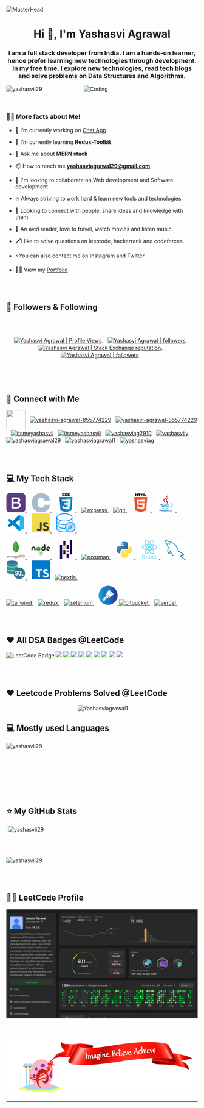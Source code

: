 ![MasterHead](https://www.teahub.io/photos/full/22-221879_-net-full-stack-developer.jpg)

<h1 align="center">Hi 👋, I'm Yashasvi Agrawal</h1>

<h3 align="center">I am a full stack developer from India. I am a hands-on learner, hence prefer learning new technologies through development. In my free time, I explore new technologies, read tech blogs and solve problems on Data Structures and Algorithms.</h3>
<img align="right" alt="Coding" width="300" src="https://www.bing.com/th/id/OGC.c083e37550eb4dbe629dcad0cdd52532?pid=1.7&rurl=https%3a%2f%2fmedia.giphy.com%2fmedia%2flP8xu5t2DLGG045H8F%2fgiphy.gif&ehk=k9%2falnrYPPZDLdnVWur7rb3F8a6SbXByEWWR7m1NwQQ%3d"

<p align="left"> <img src="https://komarev.com/ghpvc/?username=yashasvii29&label=Profile%20views&color=0e75b6&style=flat" alt="yashasvii29" /> </p>

<p align="left"> <a href="https://twitter.com/" target="blank"><img src="https://img.shields.io/twitter/follow/?logo=twitter&style=for-the-badge" alt="" /></a> </p>

### 🙋‍♂️ More facts about Me!

- 🔭 I’m currently working on [Chat App](https://github.com/yashasvii29/Chat-App)

- 🌱 I’m currently learning **Redux-Toolkit**

- 💬 Ask me about **MERN stack**

- 📫 How to reach me **yashasviagrawal29@gmail.com**

- 🤝  I'm looking to collaborate on Web development and Software development

- 🔥 Always striving to work hard & learn new tools and technologies.
  
- 👯 Looking to connect with people, share ideas and knowledge with them.
  
- 📕 An avid reader, love to travel, watch movies and listen music.

- 🖍I like to solve questions on leetcode, hackerrank and codeforces.

- ⚡You can also contact me on Instagram and Twitter.

- 🙋‍♂️ View my [Portfolio](https://github.com/yashasvii29/Portfolio)

<br/>
<br/>

## :handshake: Followers & Following

<br/>
<br/>

<p align="center" width="100%">
  <a href="https://github.com/yashasvii29?tab=ProfileViews" target="_blank">
    <img align="center" alt="Yashasvi Agrawal | Profile Views" width="150px" height="30px" src="https://komarev.com/ghpvc/?username=yashasvii29&label=Profile%20Views&color=0e75b6&style=flat" alt="profile views" /> </a> &nbsp;&nbsp;
  <a href="https://github.com/yashasvii29?tab=followers" target="_blank">
    <img align="center" alt="Yashasvi Agrawal | followers" width="150px" height="30px" src="https://img.shields.io/github/followers/yashasvii29?label=Followers&style=social" /> </a> &nbsp;&nbsp;
<!--   <a href="https://github.com/ThiroshMadhusha?tab=Stars" target="_blank">
    <img align="center" alt="Thirosh Madhusha | Stars" width="140px" src="https://custom-icon-badges.herokuapp.com/github/stars/ThiroshMadhusha?color=e67e22&style=for-the-badge&labelColor=2c3e50&logo=star"/> </a> &nbsp;&nbsp; -->
  <a href="https://stackoverflow.com/users/25172146/yashasvi-agrawal">
    <img align="center" alt="Yashasvi Agrawal | Stack Exchange reputation" width="150px" height="30px" src="https://img.shields.io/stackexchange/stackoverflow/r/25172146?color=orange&label=Reputation&logo=stackoverflow"> </a> &nbsp;&nbsp
    <a href="https://github.com/yashasvii29?tab=stars" target="_blank">
    <img align="center" alt="Yashasvi Agrawal | followers" width="150px" height="30px" src="https://img.shields.io/github/stars/yashasvii29?label=Stars&style=social" /> </a> &nbsp;&nbsp;

</p>
<br/>

<br/>
<br/>

## :pushpin: Connect with Me

<p align="left">
<a href="https://api.whatsapp.com/send?phone=8958552672" target="_blank"><img align="center" src="https://upload.wikimedia.org/wikipedia/commons/thumb/5/5e/WhatsApp_icon.png/598px-WhatsApp_icon.png?20200503174721" height="50" width="50" /></a>&nbsp;&nbsp;
<a href="https://github.com/yashasvii29" target="blank"><img align="center" src="https://raw.githubusercontent.com/rahuldkjain/github-profile-readme-generator/master/src/images/icons/Social/github.svg" alt="yashasvi-agrawal-855774229" height="50" width="50" /></a>&nbsp;&nbsp;
<a href="https://linkedin.com/in/yashasvi-agrawal-855774229" target="blank"><img align="center" src="https://raw.githubusercontent.com/rahuldkjain/github-profile-readme-generator/master/src/images/icons/Social/linked-in-alt.svg" alt="yashasvi-agrawal-855774229" height="50" width="50" /></a>&nbsp;&nbsp;
<a href="https://instagram.com/itsmeyashasvii" target="blank"><img align="center" src="https://raw.githubusercontent.com/rahuldkjain/github-profile-readme-generator/master/src/images/icons/Social/instagram.svg" alt="itsmeyashasvii" height="50" width="50" /></a>&nbsp;&nbsp;
<a href="https://twitter.com/itsmeyashasvii" target="blank"><img align="center" src="https://toppng.com/public/uploads/preview/twitter-x-icon-logo-116902890413xbfexhf8l.webp" alt="itsmeyashasvii" height="50" width="50" /></a>&nbsp;&nbsp;
<a href="https://www.codechef.com/users/yashasviag2910" target="blank"><img align="center" src="https://th.bing.com/th?id=OIP.QY20f9mh9FiE9SDPyaQL1gHaC2&w=349&h=134&c=8&rs=1&qlt=90&o=6&dpr=1.3&pid=3.1&rm=2" alt="yashasviag2910" height="50" width="50"/></a>&nbsp;&nbsp;
<a href="https://www.hackerrank.com/yashasviiy" target="blank"><img align="center" src="https://raw.githubusercontent.com/rahuldkjain/github-profile-readme-generator/master/src/images/icons/Social/hackerrank.svg" alt="yashasviiy" height="50" width="50" /></a>&nbsp;&nbsp;
<a href="https://codeforces.com/profile/yashasviagrawal29" target="blank"><img align="center" src="https://raw.githubusercontent.com/rahuldkjain/github-profile-readme-generator/master/src/images/icons/Social/codeforces.svg" alt="yashasviagrawal29" height="50" width="50" /></a>&nbsp;&nbsp;
<a href="https://www.leetcode.com/yashasviagrawal1" target="blank"><img align="center" src="https://raw.githubusercontent.com/rahuldkjain/github-profile-readme-generator/master/src/images/icons/Social/leet-code.svg" alt="yashasviagrawal1" height="50" width="50" /></a>&nbsp;&nbsp;
<a href="https://auth.geeksforgeeks.org/user/yashasviag" target="blank"><img align="center" src="https://raw.githubusercontent.com/rahuldkjain/github-profile-readme-generator/master/src/images/icons/Social/geeks-for-geeks.svg" alt="yashasviag" height="50" width="50" /></a>&nbsp;&nbsp;
</p>

<br/>
<br/>

## :computer: My Tech Stack

<p align="left">
<a href="https://getbootstrap.com" target="_blank" rel="noreferrer"> <img src="bootstrap.png" alt="bootstrap"  height="50" width="50"/> </a>&nbsp;&nbsp;
<a href="https://www.cprogramming.com/" target="_blank" rel="noreferrer"> <img src="https://raw.githubusercontent.com/devicons/devicon/master/icons/c/c-original.svg" alt="c" height="50" width="50"/> </a>&nbsp;&nbsp;
<a href="https://www.w3schools.com/css/" target="_blank" rel="noreferrer"> <img src="https://raw.githubusercontent.com/devicons/devicon/master/icons/css3/css3-original-wordmark.svg" alt="css3" height="50" width="50"/> </a>&nbsp;&nbsp;
  <a href="https://expressjs.com" target="_blank" rel="noreferrer"> <img src="https://th.bing.com/th/id/OIP.k8bPwCfPvTntPP9SmC19dwAAAA?w=308&h=308&rs=1&pid=ImgDetMain" alt="express"  height="50" width="50" /> </a>&nbsp;&nbsp;
<a href="https://git-scm.com/" target="_blank" rel="noreferrer"> <img src="https://www.vectorlogo.zone/logos/git-scm/git-scm-icon.svg" alt="git"  height="50" width="50"/> </a> &nbsp;&nbsp;
<a href="https://www.w3.org/html/" target="_blank" rel="noreferrer"> <img src="https://raw.githubusercontent.com/devicons/devicon/master/icons/html5/html5-original-wordmark.svg" alt="html5"  height="50" width="50"/> </a> &nbsp;&nbsp;
<a href="https://www.java.com" target="_blank" rel="noreferrer"> <img src="https://raw.githubusercontent.com/devicons/devicon/master/icons/java/java-original.svg" alt="java"  height="50" width="50"/> </a>&nbsp;&nbsp;
<a href="https://vscode.com" target="_blank" rel="noreferrer"> <img src="icons8-visual-studio-code-48.png" alt="java"  height="50" width="50"/> </a>&nbsp;&nbsp;
<a href="https://developer.mozilla.org/en-US/docs/Web/JavaScript" target="_blank" rel="noreferrer"> <img src="https://raw.githubusercontent.com/devicons/devicon/master/icons/javascript/javascript-original.svg" alt="javascript"  height="50" width="50"/> </a>&nbsp;&nbsp;
<a href="https://compass.com" target="_blank" rel="noreferrer"> <img src="compass.png" alt="bootstrap"  height="50" width="50"/> </a>&nbsp;&nbsp;
<br/>
<br/>
<a href="https://www.mongodb.com/" target="_blank" rel="noreferrer"> <img src="https://raw.githubusercontent.com/devicons/devicon/master/icons/mongodb/mongodb-original-wordmark.svg" alt="mongodb"  height="50" width="50"/> </a> &nbsp;&nbsp;
<a href="https://nodejs.org" target="_blank" rel="noreferrer"> <img src="https://raw.githubusercontent.com/devicons/devicon/master/icons/nodejs/nodejs-original-wordmark.svg" alt="nodejs"  height="50" width="50"/> </a>&nbsp;&nbsp;
<a href="https://pandas.pydata.org/" target="_blank" rel="noreferrer"> <img src="https://raw.githubusercontent.com/devicons/devicon/2ae2a900d2f041da66e950e4d48052658d850630/icons/pandas/pandas-original.svg" alt="pandas"  height="50" width="50"/> </a>&nbsp;&nbsp;
<a href="https://postman.com" target="_blank" rel="noreferrer"> <img src="https://www.vectorlogo.zone/logos/getpostman/getpostman-icon.svg" alt="postman"  height="50" width="50" /> </a>&nbsp;&nbsp;
<a href="https://www.python.org" target="_blank" rel="noreferrer"> <img src="https://raw.githubusercontent.com/devicons/devicon/master/icons/python/python-original.svg" alt="python"  height="50" width="50"/> </a>&nbsp;&nbsp;
  <a href="https://reactjs.org/" target="_blank" rel="noreferrer"> <img src="https://raw.githubusercontent.com/devicons/devicon/master/icons/react/react-original-wordmark.svg" alt="react"  height="50" width="50"/> </a>&nbsp;&nbsp;
<a href="https://www.mysql.com" target="_blank" rel="noreferrer"> <img src="database.png" alt="bootstrap"  height="50" width="50"/> </a>&nbsp;&nbsp;
<a href="https://www.mysql.com" target="_blank" rel="noreferrer"> <img src="sql.png" alt="bootstrap"  height="50" width="50"/> </a>&nbsp;&nbsp;
<a href="https://www.typescriptlang.org/" target="_blank" rel="noreferrer"> 
<img src="https://raw.githubusercontent.com/devicons/devicon/master/icons/typescript/typescript-original.svg" alt="typescript" height="50" width="50"/></a>&nbsp;&nbsp;
<a href="https://nextjs.org/" target="_blank" rel="noreferrer"> 
  <img src="https://cdn.jsdelivr.net/gh/devicons/devicon/icons/nextjs/nextjs-original.svg" alt="nextjs" height="50" width="50"/> 
</a>&nbsp;&nbsp;





<!-- <a href="https://scikit-learn.org/" target="_blank" rel="noreferrer"> <img src="https://upload.wikimedia.org/wikipedia/commons/0/05/Scikit_learn_logo_small.svg" alt="scikit_learn" width="40" height="40"/> </a> -->
<!-- <a href="https://seaborn.pydata.org/" target="_blank" rel="noreferrer"> <img src="https://seaborn.pydata.org/_images/logo-mark-lightbg.svg" alt="seaborn" width="40" height="40"/> </a> -->
<a href="https://tailwindcss.com/" target="_blank" rel="noreferrer"> <img src="https://www.vectorlogo.zone/logos/tailwindcss/tailwindcss-icon.svg" alt="tailwind"  height="50" width="50"/> </a>&nbsp;&nbsp;
<a href="https://redux.js.org/" target="_blank" rel="noreferrer">
  <img src="https://raw.githubusercontent.com/reduxjs/redux/master/logo/logo.png" alt="redux"  height="50" width="50"/>
</a>&nbsp;&nbsp;
 <a href="https://www.selenium.dev/" target="_blank" rel="noreferrer">
  <img src="https://cdn.iconscout.com/icon/premium/png-256-thumb/selenium-2-570545.png" alt="selenium" height="50" width="50"/>
</a>&nbsp;&nbsp;
<a href="https://scrapy.org/" target="_blank" rel="noreferrer"> 
  <img src="paint-scraper.png" alt="scrapy" height="50" width="50"/> 
</a>
<a href="https://bitbucket.org/" target="_blank" rel="noreferrer"> 
  <img src="https://cdn.jsdelivr.net/gh/devicons/devicon/icons/bitbucket/bitbucket-original.svg" alt="bitbucket" height="50" width="50"/> 
</a>&nbsp;&nbsp;
<a href="https://vercel.com/" target="_blank" rel="noreferrer"> 
  <img src="https://www.svgrepo.com/show/327408/logo-vercel.svg" alt="vercel" height="50" width="50"/> 
</a>&nbsp;&nbsp;



</p>

<br/>
<br/>

## :heart: All DSA Badges @LeetCode

![LeetCode Badge](https://assets.leetcode.com/static_assets/marketing/2024-365.gif)
<img src="https://assets.leetcode.com/static_assets/marketing/365.gif" width="65px"></img>
<img src="https://assets.leetcode.com/static_assets/marketing/2024-200.gif" width="60px"></img>
<img src="https://assets.leetcode.com/static_assets/public/images/badges/2024/gif/2024-06.gif" width="60px"></img>
<img src="https://assets.leetcode.com/static_assets/public/images/badges/2024/gif/2024-05.gif" width="60px"></img>
<img src="https://assets.leetcode.com/static_assets/marketing/2024-100.gif" width="60px"></img>
<img src="https://assets.leetcode.com/static_assets/marketing/2024-50.gif" width="60px"></img>
<img src="https://assets.leetcode.com/static_assets/marketing/2023-50.gif" width="60px"></img>
<img src="https://assets.leetcode.com/static_assets/marketing/2023-100.gif" width="60px"></img>
<img src="https://assets.leetcode.com/static_assets/marketing/2024-365.gif" width="60">


<br/>
<br/>

## :heart: Leetcode Problems Solved @LeetCode

  <p align="center">&nbsp;<img align="center" src="https://leetcard.jacoblin.cool/Yashasviagrawal1?theme=light,unicorn" alt="Yashasviagrawal1" width="500" height="300"/></p>

## :computer: Mostly used Languages

<p><img align="left" src="https://github-readme-stats.vercel.app/api/top-langs?username=yashasvii29&show_icons=true&locale=en&layout=compact&theme=react&hide_border=true&bg_color=0D1117" alt="yashasvii29" /></p>

<br/>
<br/>

<br/>
<br/>

<br/>
<br/>

<br/>
<br/>

## :star: My GitHub Stats

<p>&nbsp;<img align="center" src="https://github-readme-stats.vercel.app/api?username=yashasvii29&show_icons=true&theme=react&hide_border=true&bg_color=0D1117" alt="yashasvii29" /></p>

<br/>
<br/>

<p><img align="center" src="https://github-readme-streak-stats.herokuapp.com/?user=yashasvii29&theme=black-ice&hide_border=true&stroke=0000&background=060A0CD0" alt="yashasvii29" /></p>

<br/>
<br/>

## :technologist: LeetCode Profile

<p align="center">
<img src="Leetcode_cur_img.png" alt="LeetCode Profile Image" style=" height:500px width:1000px;">
</p>

<br/>
<br/>

<div align="center">
<img src="gary.png" alt="my no-div gary CSS art carrying a quote" style=" height:150px;">
</div>

<hr/>


